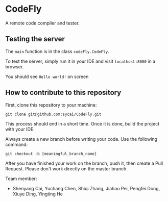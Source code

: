 # CodeFly
A remote code compiler and tester.


## Testing the server
The ```main``` function is in the class ```codeFly.CodeFly```.

To test the server, simply run it in your IDE and visit ```localhost:8080``` in a browser.

You should see ```Hello world!``` on screen

## How to contribute to this repository
First, clone this repository to your machine:
```
git clone git@github.com:sycai/CodeFly.git
```

This process should end in a short time. Once it is done, build the project with your IDE.

Always create a new branch before writing your code. Use the following command:
```
git checkout -b [meaningful_branch_name]
```

After you have finished your work on the branch, push it, then create a Pull Request. Please don't work 
directly on the master branch.

Team member:

* Shenyang Cai, Yuchang Chen, Shiqi Zhang, Jiahao Pei, Pengfei Dong, Xiuye Ding, Yingting He

